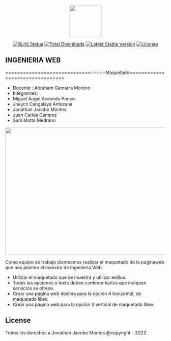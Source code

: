 <p align="center"><img src="https://media-exp3.licdn.com/dms/image/C4D0BAQHvIDcauEzzOw/company-logo_200_200/0/1519896243610?e=2159024400&v=beta&t=92YGieFxcwRpzrJ3-0vQ_gXXaWoUHBQo-ixW8gVMjMA" width="100" height="100"></p>

<p align="center">
<a href="https://travis-ci.org/laravel/framework"><img src="https://travis-ci.org/laravel/framework.svg" alt="Build Status"></a>
<a href="https://packagist.org/packages/laravel/framework"><img src="https://poser.pugx.org/laravel/framework/d/total.svg" alt="Total Downloads"></a>
<a href="https://packagist.org/packages/laravel/framework"><img src="https://poser.pugx.org/laravel/framework/v/stable.svg" alt="Latest Stable Version"></a>
<a href="https://packagist.org/packages/laravel/framework"><img src="https://poser.pugx.org/laravel/framework/license.svg" alt="License"></a>
</p>

## INGENIERIA WEB
==================================Maquetado================================
- Docente : Abraham Gamarra Moreno
- Integrantes: 
- Miguel Angel Acevedo Ponce
- Jheycit Cangalaya Antezana
- Jonathan Jacobe Montes
- Juan Carlos Campos
- Sam Motta Medrano
<p align="center"><img src="https://i.ibb.co/fY2FZ0J/Frame-1.jpg" width="650" height="400"></p>

Como equipo de trabajo planteamos realizar el maquetado de la paginaweb que nos planteo el maestro de Ingenieria Web:

- Utilizar el maquetado que se muestra y utilizar estilos.
- Todas las opciones o texto deben contener textos que indiquen servicios se ofrece.
- Crear una página web destino para la opción 4 horizontal, de maquetado libre.
- Crear una página web para la opción 3 vertical de maquetado libre.

## License

Todos los derechos a Jonathan Jacobe Montes @copyright - 2022.
